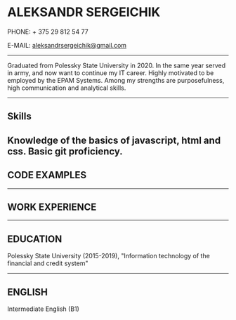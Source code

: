 # **ALEKSANDR SERGEICHIK**

PHONE: + 375 29 812 54 77 

E-MAIL: aleksandrsergeichik@gmail.com

---
Graduated from Polessky State University in 2020. In the same year served in army, and now want to continue my IT career. Highly motivated to be employed by the EPAM Systems. Among my strengths are purposefulness, high communication and analytical skills.

---
## Skills

Knowledge of the basics of javascript, html and css. Basic git proficiency.
---
## CODE EXAMPLES


---

## WORK EXPERIENCE

---
## EDUCATION

Polessky State University (2015-2019), "Information technology of the financial and credit system" 

---
## ENGLISH

 Intermediate English (B1)
